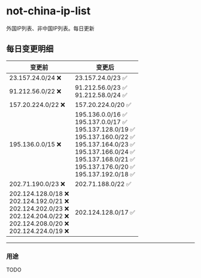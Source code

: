 # not-china-ip-list
外国IP列表、非中国IP列表。每日更新

每日变更明细
--------------------
|  变更前   | 变更后 |
|  ----  | ----  |
|  23.157.24.0/24 :x:  | 23.157.24.0/23 :white_check_mark: | 
|  91.212.56.0/22 :x:  | 91.212.56.0/23 :white_check_mark: <br> 91.212.58.0/24 :white_check_mark: <br>  | 
|  157.20.224.0/22 :x:  | 157.20.224.0/20 :white_check_mark: | 
|  195.136.0.0/15 :x:  | 195.136.0.0/16 :white_check_mark: <br> 195.137.0.0/17 :white_check_mark: <br> 195.137.128.0/19 :white_check_mark: <br> 195.137.160.0/22 :white_check_mark: <br> 195.137.164.0/23 :white_check_mark: <br> 195.137.166.0/24 :white_check_mark: <br> 195.137.168.0/21 :white_check_mark: <br> 195.137.176.0/20 :white_check_mark: <br> 195.137.192.0/18 :white_check_mark: <br>  | 
|  202.71.190.0/23 :x:  | 202.71.188.0/22 :white_check_mark: | 
|  202.124.128.0/18 :x: <br> 202.124.192.0/21 :x: <br> 202.124.202.0/23 :x: <br> 202.124.204.0/22 :x: <br> 202.124.208.0/20 :x: <br> 202.124.224.0/19 :x: <br> | 202.124.128.0/17 :white_check_mark: | 

--------------------
### 用途
TODO
